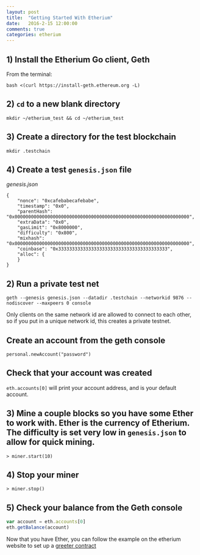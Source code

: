 ```yaml
---
layout: post
title:  "Getting Started With Etherium"
date:   2016-2-15 12:00:00
comments: true
categories: etherium
---
```


## 1) Install the Etherium Go client, Geth

From the terminal:

```
bash <(curl https://install-geth.ethereum.org -L)
```

## 2) `cd` to a new blank directory

`mkdir ~/etherium_test && cd ~/etherium_test`

## 3) Create a directory for the test blockchain

`mkdir .testchain`

## 4) Create a test `genesis.json` file

_genesis.json_
```
{
	"nonce": "0xcafebabecafebabe",
	"timestamp": "0x0",
	"parentHash": "0x0000000000000000000000000000000000000000000000000000000000000000",
	"extraData": "0x0",
	"gasLimit": "0x8000000",
	"difficulty": "0x800",
	"mixhash": "0x0000000000000000000000000000000000000000000000000000000000000000",
	"coinbase": "0x3333333333333333333333333333333333333333",
	"alloc": {
	}
}

```


## 2) Run a private test net

`geth --genesis genesis.json --datadir .testchain --networkid 9876 --nodiscover --maxpeers 0 console`

Only clients on the same network id are allowed to connect to each other, so if you put in a unique network id, this creates a private testnet.

## Create an account from the geth console

`personal.newAccount("password")`

## Check that your account was created

`eth.accounts[0]` will print your account address, and is your default account.

## 3) Mine a couple blocks so you have some Ether to work with. Ether is the currency of Etherium. The difficulty is set very low in `genesis.json` to allow for quick mining.

`> miner.start(10)`

## 4) Stop your miner

`> miner.stop()`

## 5) Check your balance from the Geth console

```javascript
var account = eth.accounts[0]
eth.getBalance(account)
```

Now that you have Ether, you can follow the example on the etherium website to set up a [greeter contract][greeter-contract]

[greeter-contract]:https://www.ethereum.org/greeter


